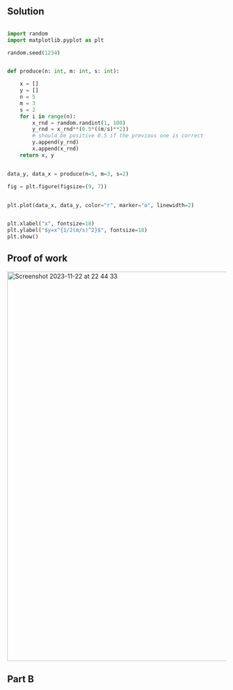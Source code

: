 ## Solution ##

```.py

import random
import matplotlib.pyplot as plt

random.seed(1234)


def produce(n: int, m: int, s: int):

    x = []
    y = []
    n = 5
    m = 3
    s = 2
    for i in range(n):
        x_rnd = random.randint(1, 100)
        y_rnd = x_rnd**(0.5*((m/s)**2))
        # should be positive 0.5 if the previous one is correct
        y.append(y_rnd)
        x.append(x_rnd)
    return x, y


data_y, data_x = produce(n=5, m=3, s=2)

fig = plt.figure(figsize=(9, 7))


plt.plot(data_x, data_y, color="r", marker="o", linewidth=2)


plt.xlabel("x", fontsize=18)
plt.ylabel("$y=x^{1/2(m/s)^2}$", fontsize=18)
plt.show()

```

## Proof of work ##

<img width="894" alt="Screenshot 2023-11-22 at 22 44 33" src="https://github.com/yuxuantaoisak/unit_2/assets/144768397/f945ad59-0889-439c-9675-e16cf8e822e5">

## Part B ##

